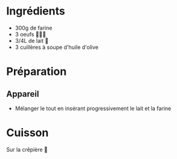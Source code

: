 # Ingrédients

* 300g de farine
* 3 oeufs 🥚🥚🥚
* 3/4L de lait 🥛
* 3 cuillères à soupe d'huile d'olive

# Préparation

## Appareil

* Mélanger le tout en insérant progressivement le lait et la farine

# Cuisson

Sur la crêpière 🥞

